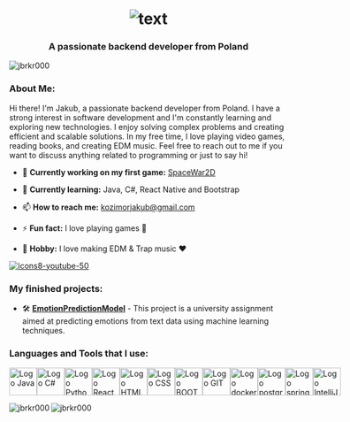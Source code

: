 <h1 align="center">
  <img src="https://github.com/JBRKR000/JBRKR000/assets/119077506/946028c6-65f1-4ad7-9c86-a11eec7f1bdd" alt="text"/>
</h1>
<h3 align="center">A passionate backend developer from Poland</h3>
<p align="left"><img src="https://komarev.com/ghpvc/?username=jbrkr000&label=Profile%20views&color=ff0000&style=flat" alt="jbrkr000"/> </p>
<h3 align="left">About Me:</h2> 

<p align="left">Hi there! I'm Jakub, a passionate backend developer from Poland. I have a strong interest in software development and I'm constantly learning and exploring new technologies. I enjoy solving complex problems and creating efficient and scalable solutions. In my free time, I love playing video games, reading books, and creating EDM music. Feel free to reach out to me if you want to discuss anything related to programming or just to say hi!</p>



- 🔭 **Currently working on my first game:** [SpaceWar2D](https://github.com/JBRKR000/SpaceWar2D)

- 🌱 **Currently learning:** Java, C#, React Native and Bootstrap

- 📫 **How to reach me:** kozimorjakub@gmail.com

- ⚡ **Fun fact:** I love playing games 🤪

- 🎵 **Hobby:** I love making EDM & Trap music ❤️

[![icons8-youtube-50](https://github.com/JBRKR000/JBRKR000/assets/119077506/418a6e5f-0974-4af4-96ad-517231585419)](https://www.youtube.com/@JBRKR) 


<h3 align="left">My finished projects:</h3> 

- 🛠️ **[EmotionPredictionModel](https://github.com/JBRKR000/EmotionPredictionModel)** - This project is a university assignment aimed at predicting emotions from text data using machine learning techniques.

<p align="left">
</p>

<h3 align="left">Languages and Tools that I use:</h3> 
<div style="display: flex; align-items: center;">
<img src="https://cdn.jsdelivr.net/gh/devicons/devicon@latest/icons/java/java-original-wordmark.svg" alt="Logo Java" width="50" height="50">
<img src="https://cdn.jsdelivr.net/gh/devicons/devicon@latest/icons/csharp/csharp-original.svg" alt="Logo C#" width="50" height="50">
<img src="https://cdn.jsdelivr.net/gh/devicons/devicon@latest/icons/python/python-plain-wordmark.svg" alt="Logo Python" width="50" height="50">
<img src="https://cdn.jsdelivr.net/gh/devicons/devicon@latest/icons/react/react-original-wordmark.svg" alt="Logo React" width="50" height="50">
<img src="https://cdn.jsdelivr.net/gh/devicons/devicon@latest/icons/html5/html5-plain-wordmark.svg" alt="Logo HTML" width="50" height="50">
<img src="https://cdn.jsdelivr.net/gh/devicons/devicon@latest/icons/css3/css3-plain-wordmark.svg" alt="Logo CSS" width="50" height="50">
<img src="https://cdn.jsdelivr.net/gh/devicons/devicon@latest/icons/bootstrap/bootstrap-original-wordmark.svg" alt="Logo BOOTSTRAP" width="50" height="50">
<img src="https://cdn.jsdelivr.net/gh/devicons/devicon@latest/icons/git/git-original.svg" alt="Logo GIT" width="50" height="50">
<img src="https://cdn.jsdelivr.net/gh/devicons/devicon@latest/icons/docker/docker-plain-wordmark.svg" alt="Logo docker" width="50" height="50">
<img src="https://cdn.jsdelivr.net/gh/devicons/devicon@latest/icons/postgresql/postgresql-plain-wordmark.svg" alt="Logo postgresql" width="50" height="50">
<img src="https://cdn.jsdelivr.net/gh/devicons/devicon@latest/icons/spring/spring-original-wordmark.svg" alt="Logo spring" width="50" height="50">
<img src="https://cdn.jsdelivr.net/gh/devicons/devicon@latest/icons/intellij/intellij-original.svg" alt="Logo IntelliJ" width="50" height="50"> 
<br></br>
</div>
    
<p><img align="left" src="https://github-readme-stats.vercel.app/api/top-langs?username=jbrkr000&show_icons=true&locale=en&layout=compact&bg_color=000000&text_color=ffffff" alt="jbrkr000" /></p>
<p><img align="left" src="https://github-readme-stats.vercel.app/api?username=jbrkr000&show_icons=true&locale=en&bg_color=000000&text_color=ffffff" alt="jbrkr000" /></p>









